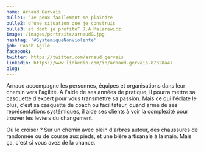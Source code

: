 ```yaml
---
name: Arnaud Gervais
bulle1: “Je peux facilement me plaindre 
bulle2: d'une situation que je construis 
bulle3: et dont je profite” J.A Malarewicz
image: /images/portraits/arnaudG.jpg
hashtag: '#SystemiqueNonViolente'
job: Coach Agile
facebook: 
twitter: https://twitter.com/arnaud_gervais
linkedin: https://www.linkedin.com/in/arnaud-gervais-87328a47
blog: 
---
```

Arnaud accompagne les personnes, équipes et organisations dans leur chemin vers l'agilité.
A l'aide de ses années de pratique, il pourra mettre sa casquette d'expert pour vous transmettre sa passion.
Mais ce qui l'éclate le plus, c'est sa casquette de coach ou facilitateur, quand armé de ses représentations systémiques, il aide ses clients à voir la complexité pour trouver les leviers du changement.

Où le croiser ? Sur un chemin avec plein d'arbres autour, des chaussures de randonnée ou de course aux pieds, et une bière artisanale à la main.
Mais ça, c'est si vous avez de la chance.
